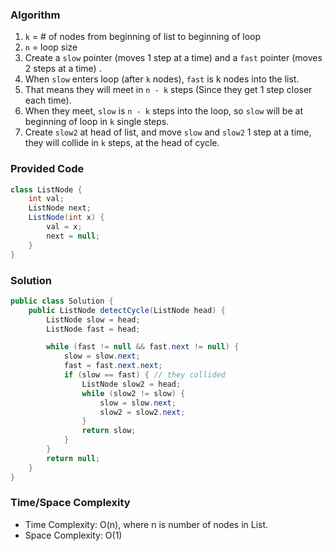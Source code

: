 ### Algorithm

1. `k` = # of nodes from beginning of list to beginning of loop
1. `n` = loop size
1. Create a `slow` pointer (moves 1 step at a time) and a `fast` pointer (moves 2 steps at a time) .
1. When `slow` enters loop (after `k` nodes), `fast` is k nodes into the list.
1. That means they will meet in `n - k` steps (Since they get 1 step closer each time).
1. When they meet, `slow` is `n - k` steps into the loop, so `slow` will be at beginning of loop in `k` single steps.
1. Create `slow2` at head of list, and move `slow` and `slow2` 1 step at a time, they will collide in `k` steps, at the head of cycle.

### Provided Code

```java
class ListNode {
    int val;
    ListNode next;
    ListNode(int x) {
        val = x;
        next = null;
    }
}
```

### Solution

```java
public class Solution {
    public ListNode detectCycle(ListNode head) {
        ListNode slow = head;
        ListNode fast = head;

        while (fast != null && fast.next != null) {
            slow = slow.next;
            fast = fast.next.next;
            if (slow == fast) { // they collided
                ListNode slow2 = head;
                while (slow2 != slow) {
                    slow = slow.next;
                    slow2 = slow2.next;
                }
                return slow;
            }
        }
        return null;
    }
}
```

### Time/Space Complexity

-  Time Complexity: O(n), where n is number of nodes in List.
- Space Complexity: O(1)
